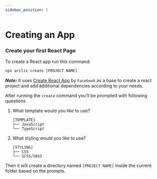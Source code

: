 ```yaml
---
sidebar_position: 1
---
```


# Creating an App

### Create your first React Page

To create a React app run this command:

```bash
npx arclix create [PROJECT NAME]
```

**_Note:_** It uses [Create React App](https://create-react-app.dev/) by `Facebook` as a base to create a react project and add additional dependencies according to your needs.

After running the `create` command you'll be prompted with following questions

1. What template would you like to use?
    ```
    [TEMPLATE]
    ├── JavaScript
    └── TypeScript
    ```
2. What styling would you like to use?
    ```
    [STYLING]
    ├── CSS
    └── SCSS/SASS
    ```

Then it will create a directory named `[PROJECT NAME]` inside the current folder based on the prompts.

